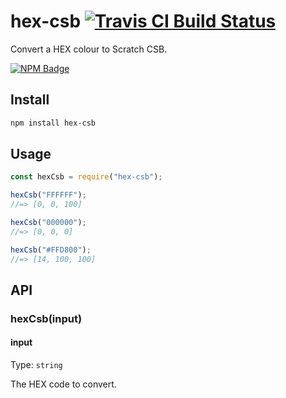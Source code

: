 # hex-csb [![Travis CI Build Status](https://img.shields.io/travis/com/Richienb/hex-csb/master.svg?style=for-the-badge)](https://travis-ci.com/Richienb/hex-csb)

Convert a HEX colour to Scratch CSB.

[![NPM Badge](https://nodei.co/npm/hex-csb.png)](https://npmjs.com/package/hex-csb)

## Install

```sh
npm install hex-csb
```

## Usage

```js
const hexCsb = require("hex-csb");

hexCsb("FFFFFF");
//=> [0, 0, 100]

hexCsb("000000");
//=> [0, 0, 0]

hexCsb("#FFD800");
//=> [14, 100, 100]
```

## API

### hexCsb(input)

#### input

Type: `string`

The HEX code to convert.
